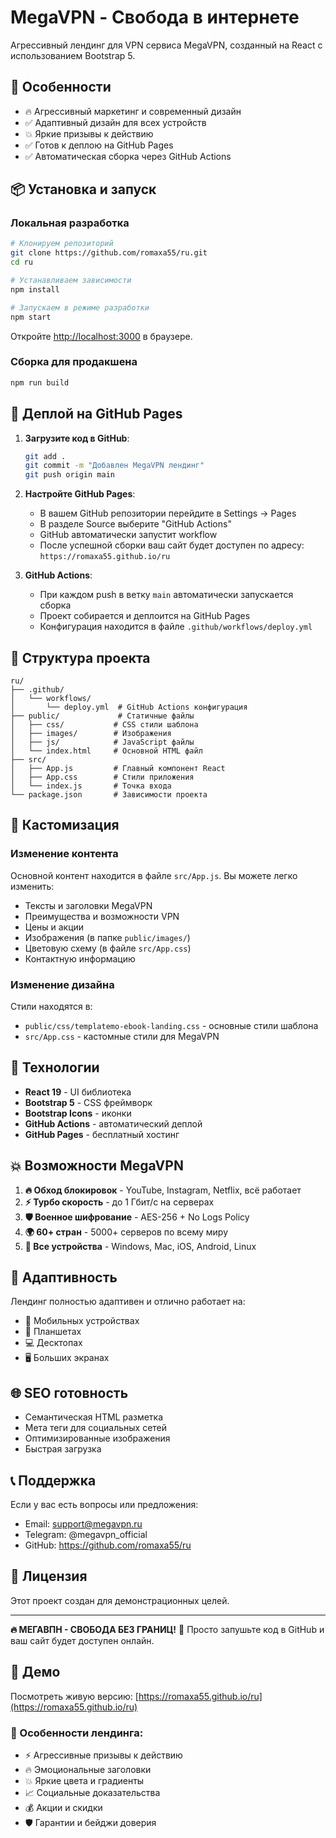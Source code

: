 # MegaVPN - Свобода в интернете

Агрессивный лендинг для VPN сервиса MegaVPN, созданный на React с использованием Bootstrap 5.

## 🚀 Особенности

- 🔥 Агрессивный маркетинг и современный дизайн
- ✅ Адаптивный дизайн для всех устройств
- 💥 Яркие призывы к действию
- ✅ Готов к деплою на GitHub Pages
- ✅ Автоматическая сборка через GitHub Actions

## 📦 Установка и запуск

### Локальная разработка

```bash
# Клонируем репозиторий
git clone https://github.com/romaxa55/ru.git
cd ru

# Устанавливаем зависимости
npm install

# Запускаем в режиме разработки
npm start
```

Откройте [http://localhost:3000](http://localhost:3000) в браузере.

### Сборка для продакшена

```bash
npm run build
```

## 🚀 Деплой на GitHub Pages

1. **Загрузите код в GitHub**:
   ```bash
   git add .
   git commit -m "Добавлен MegaVPN лендинг"
   git push origin main
   ```

2. **Настройте GitHub Pages**:
   - В вашем GitHub репозитории перейдите в Settings → Pages
   - В разделе Source выберите "GitHub Actions"
   - GitHub автоматически запустит workflow
   - После успешной сборки ваш сайт будет доступен по адресу: `https://romaxa55.github.io/ru`

3. **GitHub Actions**:
   - При каждом push в ветку `main` автоматически запускается сборка
   - Проект собирается и деплоится на GitHub Pages
   - Конфигурация находится в файле `.github/workflows/deploy.yml`

## 📁 Структура проекта

```
ru/
├── .github/
│   └── workflows/
│       └── deploy.yml  # GitHub Actions конфигурация
├── public/             # Статичные файлы
│   ├── css/           # CSS стили шаблона
│   ├── images/        # Изображения
│   ├── js/            # JavaScript файлы
│   └── index.html     # Основной HTML файл
├── src/
│   ├── App.js         # Главный компонент React
│   ├── App.css        # Стили приложения
│   └── index.js       # Точка входа
└── package.json       # Зависимости проекта
```

## 🎨 Кастомизация

### Изменение контента

Основной контент находится в файле `src/App.js`. Вы можете легко изменить:

- Тексты и заголовки MegaVPN
- Преимущества и возможности VPN
- Цены и акции
- Изображения (в папке `public/images/`)
- Цветовую схему (в файле `src/App.css`)
- Контактную информацию

### Изменение дизайна

Стили находятся в:
- `public/css/templatemo-ebook-landing.css` - основные стили шаблона
- `src/App.css` - кастомные стили для MegaVPN

## 🔧 Технологии

- **React 19** - UI библиотека
- **Bootstrap 5** - CSS фреймворк  
- **Bootstrap Icons** - иконки
- **GitHub Actions** - автоматический деплой
- **GitHub Pages** - бесплатный хостинг

## 💥 Возможности MegaVPN

1. **🔥 Обход блокировок** - YouTube, Instagram, Netflix, всё работает
2. **⚡ Турбо скорость** - до 1 Гбит/с на серверах
3. **🛡️ Военное шифрование** - AES-256 + No Logs Policy
4. **🌍 60+ стран** - 5000+ серверов по всему миру
5. **📱 Все устройства** - Windows, Mac, iOS, Android, Linux

## 📱 Адаптивность

Лендинг полностью адаптивен и отлично работает на:
- 📱 Мобильных устройствах
- 📱 Планшетах  
- 💻 Десктопах
- 🖥️ Больших экранах

## 🌐 SEO готовность

- Семантическая HTML разметка
- Мета теги для социальных сетей
- Оптимизированные изображения
- Быстрая загрузка

## 📞 Поддержка

Если у вас есть вопросы или предложения:
- Email: support@megavpn.ru
- Telegram: @megavpn_official
- GitHub: https://github.com/romaxa55/ru

## 📄 Лицензия

Этот проект создан для демонстрационных целей.

---

**🔥 МЕГАВПН - СВОБОДА БЕЗ ГРАНИЦ!** 🚀 Просто запушьте код в GitHub и ваш сайт будет доступен онлайн.

## 🔗 Демо

Посмотреть живую версию: [https://romaxa55.github.io/ru](https://romaxa55.github.io/ru)

### 🎯 Особенности лендинга:

- ⚡ Агрессивные призывы к действию
- 🔥 Эмоциональные заголовки  
- 💥 Яркие цвета и градиенты
- 📈 Социальные доказательства
- 💰 Акции и скидки
- 🛡️ Гарантии и бейджи доверия
